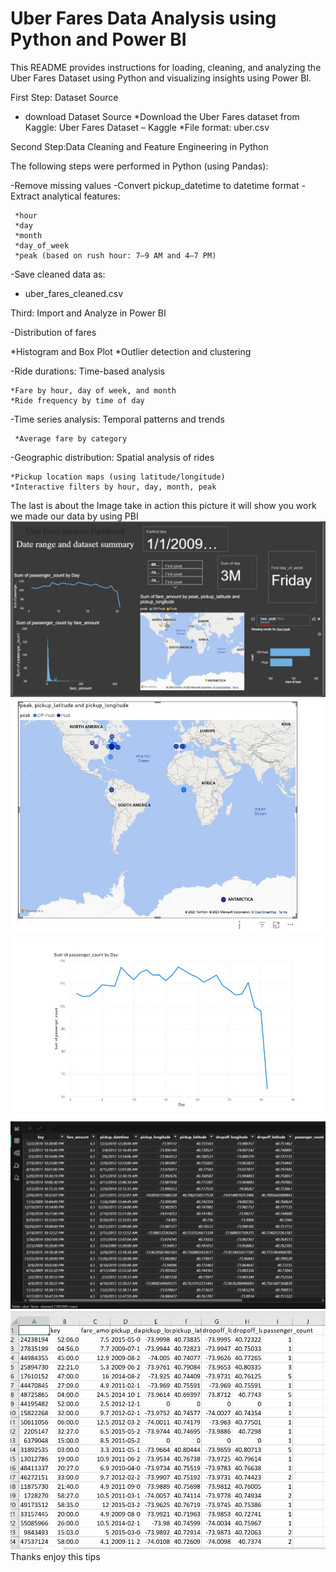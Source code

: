 # Uber Fares Data Analysis using Python and Power BI

This README provides instructions for loading, cleaning, and analyzing the Uber Fares Dataset using Python and visualizing insights using Power BI.

First Step: Dataset Source

- download Dataset Source
  *Download the Uber Fares dataset from Kaggle:
  Uber Fares Dataset – Kaggle
  *File format: uber.csv

Second Step:Data Cleaning and Feature Engineering in Python

The following steps were performed in Python (using Pandas):

-Remove missing values
-Convert pickup_datetime to datetime format
-Extract analytical features:

     *hour
     *day
     *month
     *day_of_week
     *peak (based on rush hour: 7–9 AM and 4–7 PM)

-Save cleaned data as:

- uber_fares_cleaned.csv

Third: Import and Analyze in Power BI

-Distribution of fares

*Histogram and Box Plot
*Outlier detection and clustering

-Ride durations: Time-based analysis

    *Fare by hour, day of week, and month
    *Ride frequency by time of day

-Time series analysis: Temporal patterns and trends

     *Average fare by category

-Geographic distribution: Spatial analysis of rides

    *Pickup location maps (using latitude/longitude)
    *Interactive filters by hour, day, month, peak

The last is about the Image take in action
this picture it will show you work we made our data by using PBI
![alt text](Dashboard.jpg)
![alt text](Map.jpg)
![alt text](<Average Fare Over Time.jpg>)
![alt text](<Loading Data & and Transform.jpg>)
![alt text](<Data Before Clean.jpg>)
Thanks enjoy this tips
